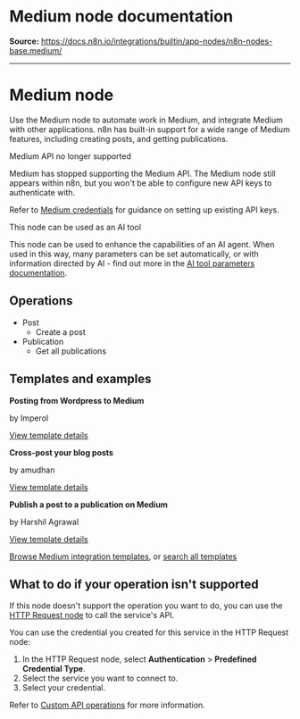 # Medium node documentation

**Source:** https://docs.n8n.io/integrations/builtin/app-nodes/n8n-nodes-base.medium/

---

# Medium node

Use the Medium node to automate work in Medium, and integrate Medium with other applications. n8n has built-in support for a wide range of Medium features, including creating posts, and getting publications.

Medium API no longer supported

Medium has stopped supporting the Medium API. The Medium node still appears within n8n, but you won't be able to configure new API keys to authenticate with.

Refer to [Medium credentials](../../credentials/medium/) for guidance on setting up existing API keys.

This node can be used as an AI tool

This node can be used to enhance the capabilities of an AI agent. When used in this way, many parameters can be set automatically, or with information directed by AI - find out more in the [AI tool parameters documentation](../../../../advanced-ai/examples/using-the-fromai-function/).

## Operations

- Post
  - Create a post
- Publication
  - Get all publications

## Templates and examples

**Posting from Wordpress to Medium**

by Imperol

[View template details](https://n8n.io/workflows/2062-posting-from-wordpress-to-medium/)

**Cross-post your blog posts**

by amudhan

[View template details](https://n8n.io/workflows/418-cross-post-your-blog-posts/)

**Publish a post to a publication on Medium**

by Harshil Agrawal

[View template details](https://n8n.io/workflows/594-publish-a-post-to-a-publication-on-medium/)

[Browse Medium integration templates](https://n8n.io/integrations/medium/), or [search all templates](https://n8n.io/workflows/)

## What to do if your operation isn't supported

If this node doesn't support the operation you want to do, you can use the [HTTP Request node](../../core-nodes/n8n-nodes-base.httprequest/) to call the service's API.

You can use the credential you created for this service in the HTTP Request node:

1. In the HTTP Request node, select **Authentication** > **Predefined Credential Type**.
2. Select the service you want to connect to.
3. Select your credential.

Refer to [Custom API operations](../../../custom-operations/) for more information.
